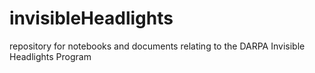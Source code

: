 # invisibleHeadlights
repository for notebooks and documents relating to the DARPA Invisible Headlights Program
